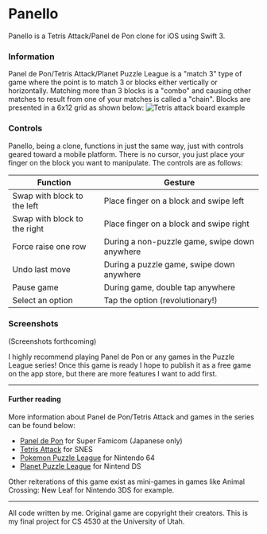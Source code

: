 # Panello

Panello is a Tetris Attack/Panel de Pon clone for iOS using Swift 3.

### Information
Panel de Pon/Tetris Attack/Planet Puzzle League is a "match 3" type of game where the point is to match 3 or blocks either vertically or horizontally. Matching more than 3 blocks is a "combo" and causing other matches to result from one of your matches is called a "chain". Blocks are presented in a 6x12 grid as shown below:
![Tetris attack board example](http://gamefabrique.com/storage/screenshots/snes/tetris-attack-04.png)

### Controls
Panello, being a clone, functions in just the same way, just with controls geared toward a mobile platform. There is no cursor, you just place your finger on the block you want to manipulate. The controls are as follows:

|Function                    |Gesture                                      |
|----------------------------|---------------------------------------------|
|Swap with block to the left |Place finger on a block and swipe left       |
|Swap with block to the right|Place finger on a block and swipe right      |
|Force raise one row         |During a non-puzzle game, swipe down anywhere|
|Undo last move              |During a puzzle game, swipe down anywhere    |
|Pause game                  |During game, double tap anywhere             |
|Select an option            |Tap the option (revolutionary!)              |

### Screenshots
(Screenshots forthcoming)

I highly recommend playing Panel de Pon or any games in the Puzzle League series! Once this game is ready I hope to publish it as a free game on the app store, but there are more features I want to add first.

---
#### Further reading
More information about Panel de Pon/Tetris Attack and games in the series can be found below:

+ [Panel de Pon] for Super Famicom (Japanese only)
+ [Tetris Attack] for SNES
+ [Pokemon Puzzle League] for Nintendo 64
+ [Planet Puzzle League] for Nintend DS

Other reiterations of this game exist as mini-games in games like Animal Crossing: New Leaf for Nintendo 3DS for example.

[Panel de Pon]: https://en.wikipedia.org/wiki/Tetris_Attack#Panel_de_Pon
[Tetris Attack]: https://en.wikipedia.org/wiki/Tetris_Attack
[Pokemon Puzzle League]: https://en.wikipedia.org/wiki/Pok%C3%A9mon_Puzzle_League
[Planet Puzzle League]: https://en.wikipedia.org/wiki/Planet_Puzzle_League

---
All code written by me. Original game are copyright their creators.
This is my final project for CS 4530 at the University of Utah.
